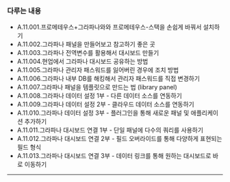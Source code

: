 ### 다루는 내용
 - A.11.001.프로메테우스+그라파나와와 프로메테우스-스택을 손쉽게 바꿔서 설치하기
 - A.11.002.그라파나 패널을 만들어보고 참고하기 좋은 곳
 - A.11.003.그라파나 전역변수를 활용해서 대시보드 만들기
 - A.11.004.현업에서 그라파나 대시보드 공유하는 방법
 - A.11.005.그라파나 관리자 패스워드를 잃어버린 경우에 조치 방법
 - A.11.006.그라파나 내부 DB를 해킹해서 관리자 패스워드를 직접 변경하기
 - A.11.007.그라파나 패널을 템플릿으로 만드는 법 (library panel)
 - A.11.008.그라파나 데이터 설정 1부 - 다른 데이터 소스를 연동하기
 - A.11.009.그라파나 데이터 설정 2부 - 클라우드 데이터 소스를 연동하기
 - A.11.010.그라파나 데이터 설정 3부 - 플러그인을 통해 새로운 패널 및 애플리케이션 추가하기
 - A.11.011.그라파나 대시보드 연결 1부 - 단일 패널에 다수의 쿼리를 사용하기
 - A.11.012.그라파나 대시보드 연결 2부 - 필드 오버라이드를 통해 다양하게 표현되는 필드 형식
 - A.11.013.그라파나 대시보드 연결 3부 - 데이터 링크를 통해 원하는 대시보드로 바로 이동하기
 ---


